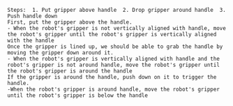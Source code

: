  
    Steps:  1. Put gripper above handle  2. Drop gripper around handle  3. Push handle down
    First, put the gripper above the handle.
    - When the robot's gripper is not vertically aligned with handle, move the robot's gripper until the robot's gripper is vertically aligned with the handle
    Once the gripper is lined up, we should be able to grab the handle by moving the gripper down around it.
    - When the robot's gripper is vertically aligned with handle and the robot's gripper is not around handle, move the robot's gripper until the robot's gripper is around the handle
    If the gripper is around the handle, push down on it to trigger the handle.
    -When the robot's gripper is around handle, move the robot's gripper until the robot's gripper is below the handle